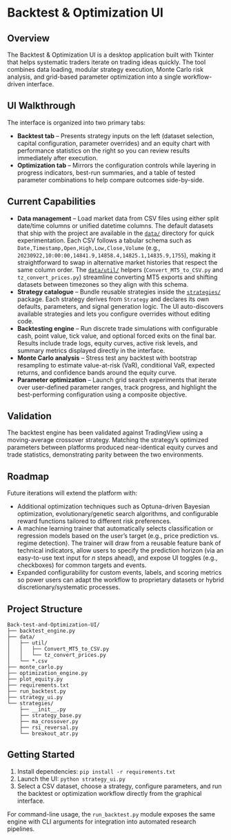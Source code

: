 # Backtest & Optimization UI

## Overview
The Backtest & Optimization UI is a desktop application built with Tkinter that helps systematic traders iterate on trading ideas quickly. The tool combines data loading, modular strategy execution, Monte Carlo risk analysis, and grid-based parameter optimization into a single workflow-driven interface.

## UI Walkthrough
The interface is organized into two primary tabs:
- **Backtest tab** – Presents strategy inputs on the left (dataset selection, capital configuration, parameter overrides) and an equity chart with performance statistics on the right so you can review results immediately after execution.
- **Optimization tab** – Mirrors the configuration controls while layering in progress indicators, best-run summaries, and a table of tested parameter combinations to help compare outcomes side-by-side.

## Current Capabilities
- **Data management** – Load market data from CSV files using either split date/time columns or unified datetime columns. The default datasets that ship with the project are available in the [`data/`](data/) directory for quick experimentation. Each CSV follows a tabular schema such as `Date,Timestamp,Open,High,Low,Close,Volume` (e.g., `20230922,10:00:00,14841.9,14858.4,14825.1,14835.9,1755`), making it straightforward to swap in alternative market histories that respect the same column order. The [`data/util/`](data/util/) helpers (`Convert_MT5_to_CSV.py` and `tz_convert_prices.py`) streamline converting MT5 exports and shifting datasets between timezones so they align with this schema.
- **Strategy catalogue** – Bundle reusable strategies inside the [`strategies/`](strategies/) package. Each strategy derives from `Strategy` and declares its own defaults, parameters, and signal generation logic. The UI auto-discovers available strategies and lets you configure overrides without editing code.
- **Backtesting engine** – Run discrete trade simulations with configurable cash, point value, tick value, and optional forced exits on the final bar. Results include trade logs, equity curves, active risk levels, and summary metrics displayed directly in the interface.
- **Monte Carlo analysis** – Stress test any backtest with bootstrap resampling to estimate value-at-risk (VaR), conditional VaR, expected returns, and confidence bands around the equity curve.
- **Parameter optimization** – Launch grid search experiments that iterate over user-defined parameter ranges, track progress, and highlight the best-performing configuration using a composite objective.

## Validation
The backtest engine has been validated against TradingView using a moving-average crossover strategy. Matching the strategy’s optimized parameters between platforms produced near-identical equity curves and trade statistics, demonstrating parity between the two environments.

## Roadmap
Future iterations will extend the platform with:
- Additional optimization techniques such as Optuna-driven Bayesian optimization, evolutionary/genetic search algorithms, and configurable reward functions tailored to different risk preferences.
- A machine learning trainer that automatically selects classification or regression models based on the user’s target (e.g., price prediction vs. regime detection). The trainer will draw from a reusable feature bank of technical indicators, allow users to specify the prediction horizon (via an easy-to-use text input for *n* steps ahead), and expose UI toggles (e.g., checkboxes) for common targets and events.
- Expanded configurability for custom events, labels, and scoring metrics so power users can adapt the workflow to proprietary datasets or hybrid discretionary/systematic processes.

## Project Structure
```
Back-test-and-Optimization-UI/
├── backtest_engine.py
├── data/
│   ├── util/
│   │   ├── Convert_MT5_to_CSV.py
│   │   └── tz_convert_prices.py
│   └── *.csv
├── monte_carlo.py
├── optimization_engine.py
├── plot_equity.py
├── requirements.txt
├── run_backtest.py
├── strategy_ui.py
└── strategies/
    ├── __init__.py
    ├── strategy_base.py
    ├── ma_crossover.py
    ├── rsi_reversal.py
    └── breakout_atr.py
```

## Getting Started
1. Install dependencies: `pip install -r requirements.txt`
2. Launch the UI: `python strategy_ui.py`
3. Select a CSV dataset, choose a strategy, configure parameters, and run the backtest or optimization workflow directly from the graphical interface.

For command-line usage, the `run_backtest.py` module exposes the same engine with CLI arguments for integration into automated research pipelines.
